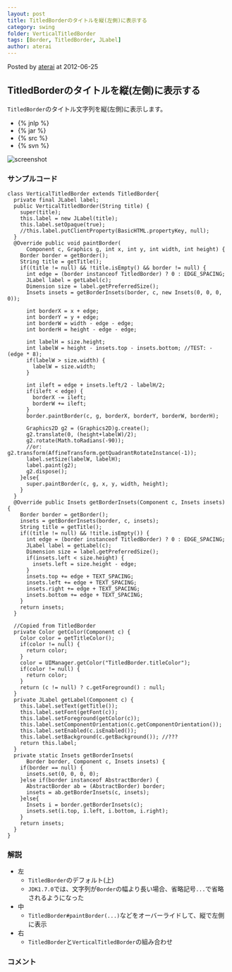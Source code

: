 ```yaml
---
layout: post
title: TitledBorderのタイトルを縦(左側)に表示する
category: swing
folder: VerticalTitledBorder
tags: [Border, TitledBorder, JLabel]
author: aterai
---
```


Posted by [aterai](http://terai.xrea.jp/aterai.html) at 2012-06-25

## TitledBorderのタイトルを縦(左側)に表示する
`TitledBorder`のタイトル文字列を縦(左側)に表示します。

- {% jnlp %}
- {% jar %}
- {% src %}
- {% svn %}

<!-- dummy comment line for breaking list -->

![screenshot](https://lh4.googleusercontent.com/-ndnU9h6kzPw/T-gQmrTVqdI/AAAAAAAABOQ/KwNEpVGLDa0/s800/VerticalTitledBorder.png)

### サンプルコード
<pre class="prettyprint"><code>class VerticalTitledBorder extends TitledBorder{
  private final JLabel label;
  public VerticalTitledBorder(String title) {
    super(title);
    this.label = new JLabel(title);
    this.label.setOpaque(true);
    //this.label.putClientProperty(BasicHTML.propertyKey, null);
  }
  @Override public void paintBorder(
      Component c, Graphics g, int x, int y, int width, int height) {
    Border border = getBorder();
    String title = getTitle();
    if((title != null) &amp;&amp; !title.isEmpty() &amp;&amp; border != null) {
      int edge = (border instanceof TitledBorder) ? 0 : EDGE_SPACING;
      JLabel label = getLabel(c);
      Dimension size = label.getPreferredSize();
      Insets insets = getBorderInsets(border, c, new Insets(0, 0, 0, 0));

      int borderX = x + edge;
      int borderY = y + edge;
      int borderW = width - edge - edge;
      int borderH = height - edge - edge;

      int labelH = size.height;
      int labelW = height - insets.top - insets.bottom; //TEST: - (edge * 8);
      if(labelW &gt; size.width) {
        labelW = size.width;
      }

      int ileft = edge + insets.left/2 - labelH/2;
      if(ileft &lt; edge) {
        borderX -= ileft;
        borderW += ileft;
      }
      border.paintBorder(c, g, borderX, borderY, borderW, borderH);

      Graphics2D g2 = (Graphics2D)g.create();
      g2.translate(0, (height+labelW)/2);
      g2.rotate(Math.toRadians(-90));
      //or: g2.transform(AffineTransform.getQuadrantRotateInstance(-1));
      label.setSize(labelW, labelH);
      label.paint(g2);
      g2.dispose();
    }else{
      super.paintBorder(c, g, x, y, width, height);
    }
  }
  @Override public Insets getBorderInsets(Component c, Insets insets) {
    Border border = getBorder();
    insets = getBorderInsets(border, c, insets);
    String title = getTitle();
    if((title != null) &amp;&amp; !title.isEmpty()) {
      int edge = (border instanceof TitledBorder) ? 0 : EDGE_SPACING;
      JLabel label = getLabel(c);
      Dimension size = label.getPreferredSize();
      if(insets.left &lt; size.height) {
        insets.left = size.height - edge;
      }
      insets.top += edge + TEXT_SPACING;
      insets.left += edge + TEXT_SPACING;
      insets.right += edge + TEXT_SPACING;
      insets.bottom += edge + TEXT_SPACING;
    }
    return insets;
  }

  //Copied from TitledBorder
  private Color getColor(Component c) {
    Color color = getTitleColor();
    if(color != null) {
      return color;
    }
    color = UIManager.getColor("TitledBorder.titleColor");
    if(color != null) {
      return color;
    }
    return (c != null) ? c.getForeground() : null;
  }
  private JLabel getLabel(Component c) {
    this.label.setText(getTitle());
    this.label.setFont(getFont(c));
    this.label.setForeground(getColor(c));
    this.label.setComponentOrientation(c.getComponentOrientation());
    this.label.setEnabled(c.isEnabled());
    this.label.setBackground(c.getBackground()); //???
    return this.label;
  }
  private static Insets getBorderInsets(
      Border border, Component c, Insets insets) {
    if(border == null) {
      insets.set(0, 0, 0, 0);
    }else if(border instanceof AbstractBorder) {
      AbstractBorder ab = (AbstractBorder) border;
      insets = ab.getBorderInsets(c, insets);
    }else{
      Insets i = border.getBorderInsets(c);
      insets.set(i.top, i.left, i.bottom, i.right);
    }
    return insets;
  }
}
</code></pre>

### 解説
- 左
    - `TitledBorder`のデフォルト(上)
    - `JDK1.7.0`では、文字列が`Border`の幅より長い場合、省略記号`...`で省略されるようになった
- 中
    - `TitledBorder#paintBorder(...)`などをオーバーライドして、縦で左側に表示
- 右
    - `TitledBorder`と`VerticalTitledBorder`の組み合わせ

<!-- dummy comment line for breaking list -->

### コメント
